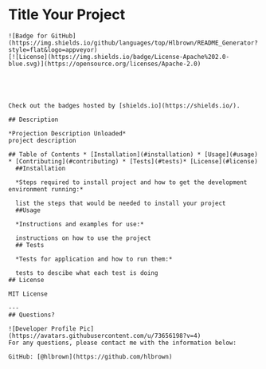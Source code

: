 # Title Your Project
    ![Badge for GitHub](https://img.shields.io/github/languages/top/Hlbrown/README_Generator?style=flat&logo=appveyor) 
    [![License](https://img.shields.io/badge/License-Apache%202.0-blue.svg)](https://opensource.org/licenses/Apache-2.0)




    
    Check out the badges hosted by [shields.io](https://shields.io/).
    
    ## Description
    
    *Projection Description Unloaded*
    project description 
  
    ## Table of Contents * [Installation](#installation) * [Usage](#usage) * [Contributing](#contributing) * [Tests](#tests)* [License](#license)
      ##Installation
  
      *Steps required to install project and how to get the development environment running:*

      list the steps that would be needed to install your project
      ##Usage

      *Instructions and examples for use:*
      
      instructions on how to use the project 
      ## Tests
      
      *Tests for application and how to run them:*
      
      tests to descibe what each test is doing 
    ## License

    MIT License
     
    ---
    ## Questions?

    ![Developer Profile Pic](https://avatars.githubusercontent.com/u/73656198?v=4)
    For any questions, please contact me with the information below:

    GitHub: [@hlbrown](https://github.com/hlbrown)
    